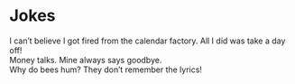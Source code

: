 # Jokes
I can’t believe I got fired from the calendar factory. All I did was take a day off! <br>
Money talks. Mine always says goodbye. <br>
Why do bees hum? They don’t remember the lyrics!
